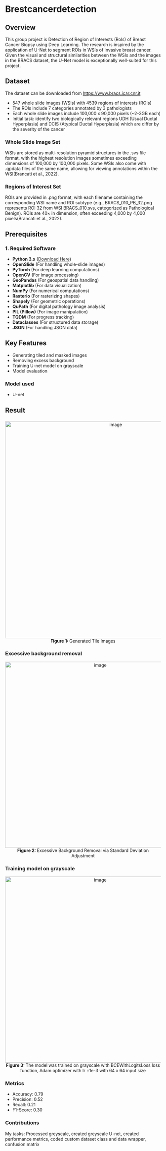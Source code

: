 # Brestcancerdetection

## Overview
This group project is Detection of Region of Interests (RoIs) of Breast Cancer Biopsy using Deep Learning. The research is inspired by the application of U-Net to segment ROIs in WSIs of invasive breast cancer. Given the visual and structural similarities between the WSIs and the images in the BRACS dataset, the U-Net model is exceptionally well-suited for this project.

## Dataset
The dataset can be downloaded from https://www.bracs.icar.cnr.it

- 547 whole slide images (WSIs) with 4539
regions of interests (ROIs)
- The ROIs include 7 categories annotated by
3 pathologists
- Each whole slide images include 100,000 x
90,000 pixels (~2-3GB each)
- Initial task: identify two biologically relevant
regions UDH (Usual Ductal Hyperplasia)
and DCIS (Atypical Ductal Hyperplasia)
which are differ by the severity of the cancer

### Whole Slide Image Set
WSIs are stored as multi-resolution pyramid structures in the .svs file format, with the highest resolution images sometimes exceeding dimensions of 100,000 by 100,000 pixels. Some WSIs also come with .qpdata files of the same name, allowing for viewing annotations within the WSI(Brancati et al., 2022).

### Regions of Interest  Set
ROIs are provided in .png format, with each filename containing the corresponding WSI name and ROI subtype (e.g., BRACS_010_PB_32.png represents ROI 32 from WSI BRACS_010.svs, categorized as Pathological Benign). ROIs are 40× in dimension, often exceeding 4,000 by 4,000 pixels(Brancati et al., 2022).

## Prerequisites
### **1. Required Software**
- **Python 3.x** ([Download Here](https://www.python.org/downloads/))
- **OpenSlide** (For handling whole-slide images)
- **PyTorch** (For deep learning computations)
- **OpenCV** (For image processing)
- **GeoPandas** (For geospatial data handling)
- **Matplotlib** (For data visualization)
- **NumPy** (For numerical computations)
- **Rasterio** (For rasterizing shapes)
- **Shapely** (For geometric operations)
- **QuPath** (For digital pathology image analysis)
- **PIL (Pillow)** (For image manipulation)
- **TQDM** (For progress tracking)
- **Dataclasses** (For structured data storage)
- **JSON** (For handling JSON data)

## Key Features
- Generating tiled and masked images
- Removing excess background
- Training U-net model on grayscale
- Model evaluation

### Model used
- U-net

## Result
###
<div align="center"><img width="700" alt="image" src="https://github.com/user-attachments/assets/be2ed522-4082-4c5a-a8da-956ed4c0c388" />
</div>
<div align="center"><b>Figure 1: </b></b>Generated Tile Images</div>

### Excessive background removal
<div align="center"><img width="600" alt="image" src="https://github.com/user-attachments/assets/4fe2ecd9-7cb6-427b-8a88-19ce535f0c7a" />
</div>
<div align="center"><b>Figure 2: </b>Excessive Background Removal via Standard Deviation Adjustment</div>

### Training model on grayscale
<div align="center"><img width="600" alt="image" src="https://github.com/user-attachments/assets/0378b370-775f-4c8d-8152-f810a2cfa908" />
</div>
<div align="center"><b>Figure 3: </b>The model was trained on grayscale with BCEWithLogitsLoss loss function, Adam optimizer with lr =1e-3 with 64 x 64 input size</div>

### Metrics
- Accuracy: 0.79
- Precision: 0.52
- Recall: 0.21
- F1-Score: 0.30

### Contributions
My tasks: Processed greyscale, created greyscale U-net, created performance
metrics, coded custom dataset class and data wrapper, confusion matrix

